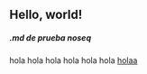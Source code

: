 ## Hello, world!

##### .md de prueba noseq
hola hola hola hola hola hola 
[holaa](http://127.0.0.1:5500/index.html)
